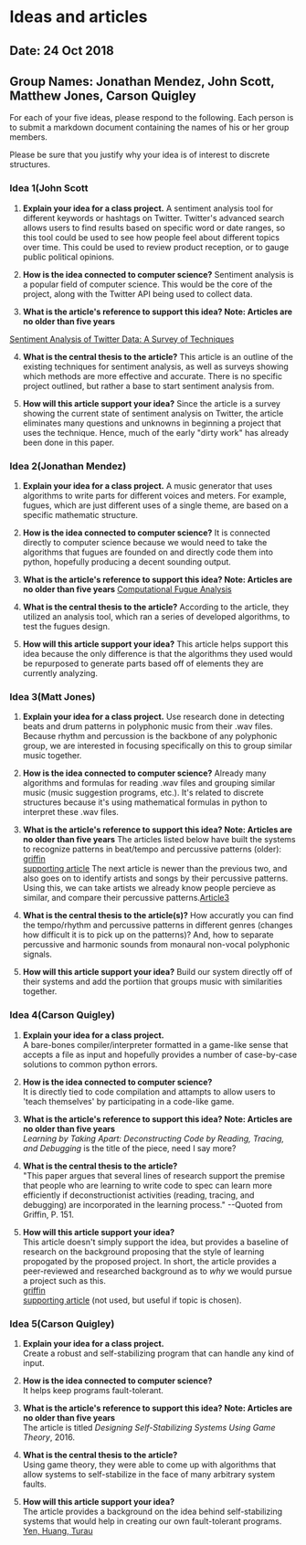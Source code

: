 # Ideas and articles


## Date: 24 Oct 2018
## Group Names: Jonathan Mendez, John Scott, Matthew Jones, Carson Quigley




For each of your five ideas, please respond to the following. Each person is to submit a markdown document containing the names of his or her group members.

Please be sure that you justify why your idea is of interest to discrete structures.



### Idea 1(John Scott

1) **Explain your idea for a class project.**
A sentiment analysis tool for different keywords or hashtags on Twitter. Twitter's
advanced search allows users to find results based on specific word or date ranges,
so this tool could be used to see how people feel about different topics over time.
This could be used to review product reception, or to gauge public political opinions.

2) **How is the idea connected to computer science?**
Sentiment analysis is a popular field of computer science. This would be the core
of the project, along with the Twitter API being used to collect data.

3) **What is the article's reference to support this idea? Note: Articles are no older than five years**

[Sentiment Analysis of Twitter Data: A Survey of Techniques](https://arxiv.org/pdf/1601.06971.pdf)

4) **What is the central thesis to the article?**
This article is an outline of the existing techniques for sentiment analysis, as
well as surveys showing which methods are more effective and accurate. There is no
specific project outlined, but rather a base to start sentiment analysis from.

5) **How will this article support your idea?**
Since the article is a survey showing the current state of sentiment analysis on
Twitter, the article eliminates many questions and unknowns in beginning a project
that uses the technique. Hence, much of the early "dirty work" has already been done
in this paper.


### Idea 2(Jonathan Mendez)

1. **Explain your idea for a class project.**
A music generator that uses algorithms to write parts for different voices and
meters. For example, fugues, which are just different uses of a single theme,
are based on a specific mathematic structure.

2. **How is the idea connected to computer science?**
It is connected directly to computer science because we would need to take the
algorithms that fugues are founded on and directly code them into python,
hopefully producing a decent sounding output.

3. **What is the article's reference to support this idea? Note: Articles are no older than five years**
[Computational Fugue Analysis](https://hal.archives-ouvertes.fr/hal-01113520/document)

4. **What is the central thesis to the article?**
According to the article, they utilized an analysis tool, which ran a series of
developed algorithms, to test the fugues design.

5. **How will this article support your idea?**
This article helps support this idea because the only difference is that the
algorithms they used would be repurposed to generate parts based off of elements
they are currently analyzing.

### Idea 3(Matt Jones)

1. **Explain your idea for a class project.**
Use research done in detecting beats and drum patterns in polyphonic music from their .wav files. Because rhythm and percussion is the backbone of any polyphonic group, we are interested in focusing specifically on this to group similar music together.

2. **How is the idea connected to computer science?**
Already many algorithms and formulas for reading .wav files and grouping similar music (music suggestion programs, etc.). It's related to discrete structures because it's using mathematical formulas in python to interpret these .wav files.

3. **What is the article's reference to support this idea? Note: Articles are no older than five years**
The articles listed below have built the systems to recognize patterns in beat/tempo and percussive patterns (older):
[griffin](https://dl.acm.org/citation.cfm?id=2978231)  
[supporting article](http://winnie.kuis.kyoto-u.ac.jp/~yoshii/papers/mirex-2005-yoshii.pdf) The next article is newer than the previous two, and also goes on to identify artists and songs by their percussive patterns. Using this, we can take artists we already know people percieve as similar, and compare their percussive patterns.[Article3](https://link.springer.com/article/10.1186/s13636-014-0026-5)

4. **What is the central thesis to the article(s)?**
How accuratly you can find the tempo/rhythm and percussive patterns in different genres (changes how difficult it is to pick up on the patterns)? And, how to separate percussive and harmonic sounds from monaural non-vocal polyphonic signals.

5. **How will this article support your idea?**
Build our system directly off of their systems and add the portiion that groups music with similarities together.

### Idea 4(Carson Quigley)

1. **Explain your idea for a class project.**  
A bare-bones compiler/interpreter formatted in a game-like sense that accepts a
file as input and hopefully provides a number of case-by-case solutions to common
python errors.

2. **How is the idea connected to computer science?**  
It is directly tied to code compilation and attampts to allow users to 'teach themselves'
by participating in a code-like game.

3. **What is the article's reference to support this idea? Note: Articles are no older than five years**  
_Learning by Taking Apart: Deconstructing Code by Reading, Tracing, and Debugging_
is the title of the piece, need I say more?

4. **What is the central thesis to the article?**  
"This paper argues that several lines of research support the premise that people
who are learning to write code to spec can learn more efficiently if deconstructionist
activities (reading, tracing, and debugging) are incorporated in the learning process."
--Quoted from Griffin, P. 151.

5. **How will this article support your idea?**  
This article doesn't simply support the idea, but provides a baseline of research
on the background proposing that the style of learning propogated by the proposed
project. In short, the article provides a peer-reviewed and researched background
as to _why_ we would pursue a project such as this.  
[griffin](https://dl.acm.org/citation.cfm?id=2978231)  
[supporting article](https://www.jstor.org/stable/24034474?pq-origsite=summon&seq=1#metadata_info_tab_contents) (not used, but useful if topic is chosen).

### Idea 5(Carson Quigley)

1. **Explain your idea for a class project.**  
Create a robust and self-stabilizing program that can handle any kind of input.  

2. **How is the idea connected to computer science?**  
It helps keep programs fault-tolerant.  

3. **What is the article's reference to support this idea? Note: Articles are no older than five years**  
The article is titled _Designing Self-Stabilizing Systems Using Game Theory_, 2016.

4. **What is the central thesis to the article?**  
Using game theory, they were able to come up with algorithms that allow systems to
self-stabilize in the face of many arbitrary system faults.  

5. **How will this article support your idea?**  
The article provides a background on the idea behind self-stabilizing systems that
would help in creating our own fault-tolerant programs.  
[Yen, Huang, Turau](https://dl.acm.org/citation.cfm?id=2957760)
